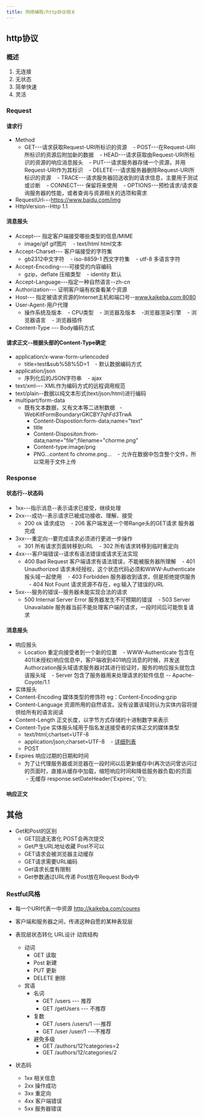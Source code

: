 ```yaml
---
title: 网络编程/http协议相关
---
```


## http协议
### 概述
1. 无连接
2. 无状态
3. 简单快速
4. 灵活

### Request
#### 请求行
- Method
	- GET---请求获取Request-URI所标识的资源
    - POST---在Request-URI所标识的资源后附加新的数据
    - HEAD---请求获取由Request-URI所标识的资源的响应消息报头
    - PUT---请求服务器存储一个资源，并用Request-URI作为其标识
    - DELETE---请求服务器删除Request-URI所标识的资源
    - TRACE---请求服务器回送收到的请求信息，主要用于测试或诊断
    - CONNECT--- 保留将来使用
    - OPTIONS---预检请求/请求查询服务器的性能，或者查询与资源相关的选项和需求
- RequestUrl---https://www.baidu.com/img
- HttpVersion--Http 1.1

#### 消息报头
- Accept--- 指定客户端接受哪些类型的信息/MIME
	- image/gif gif图片
    - text/html html文本
- Accept-Charset--- 客户端接受的字符集
	- gb2312中文字符
    - iso-8859-1 西文字符集
    - utf-8 多语言字符
- Accept-Encoding----可接受的内容编码
	- gzip，deflate 压缩类型
    - identity 默认
- Accept-Language---指定一种自然语言--zh-cn
- Authorization--- 证明客户端有权查看某个资源
- Host--- 指定被请求资源的Internet主机和端口号--www.kaikeba.com:8080
- User-Agent-用户代理
	- 操作系统及版本
    - CPU类型
    - 浏览器及版本
    -浏览器渲染引擎
    - 浏览器语言
    - 浏览器插件
- Content-Type --- Body编码方式

#### 请求正文--根据头部的Content-Type确定
- application/x-www-form-urlencoded
	- title=test&sub%5B%5D=1
    - 默认数据编码方式
- application/json
	- 序列化后的JSON字符串
    - ajax
- text/xml--- XML作为编码方式的远程调用规范
- text/plain--数据以纯文本形式(text/json/html)进行编码
- multipart/form-data
	- 既有文本数据，又有文本等二进制数据
    	- WebKitFormBoundaryrGKCBY7qhFd3TrwA
        - Content-Dispostion:form-data;name="text"
        - title
        - Content-Dispositon:from-data;name="file";filename="chorme.png"
        - Content-type:image/png
        - PNG...content fo chrome.png...
    - 允许在数据中包含整个文件，所以常用于文件上传

### Response

#### 状态行--状态码
- 1xx---指示消息--表示请求已接受，继续处理
- 2xx---成功--表示请求已被成功接收、理解、接受
	- 200 ok 请求成功
    - 206 客户端发送一个带Range头的GET请求 服务器完成
- 3xx---重定向--要完成请求必须进行更进一步操作
	- 301 所有请求页面转移到URL
    - 302 所有请求转移到临时重定向
- 4xx---客户端错误--请求有语法错误或请求无法实现
	- 400 Bad Request 客户端请求有语法错误，不能被服务器所理解
    - 401 Unauthorized 请求未经授权，这个状态代码必须和WWW-Authenticate报头域一起使用
    - 403 Forbidden 服务器收到请求，但是拒绝提供服务
    - 404 Not Fount 请求资源不存在，eg:输入了错误的URL
- 5xx---服务的错误--服务器未能实现合法的请求
	- 500 Internal Server Error 服务器发生不可预期的错误
    - 503 Server Unavailable 服务器当前不能处理客户端的请求，一段时间后可能恢复请求

#### 消息报头
- 响应报头
	- Location 重定向接受者到一个新的位置
    - WWW-Authenticate 包含在401(未授权)响应信息中，客户端收到401响应消息的时候，并发送Authorzation报头域请求服务器对其进行验证时，服务的响应报头就包含该报头域
    - Server 包含了服务器用来处理请求的软件信息 -- Apache-Coyote/1.1
- 实体报头
- Content-Encoding 媒体类型的修饰符 eg：Content-Encoding:gzip
- Content-Language 资源所用的自然语言。没有设置该域则认为实体内容将提供给所有的语言阅读
- Content-Length 正文长度，以字节方式存储的十进制数字来表示
- Content-Type 实体报头域用于指名发送接受者的实体正文的媒体类型
	- text/html;chartset=UTF-8
    - application/json;charset=UTF-8
    - [详细列表](https://tool.oschina.net/commons/)
    - POST
- Expires 响应过期的日期和时间
	- 为了让代理服务器或浏览器在一段时间以后更新缓存中(再次访问曾访问过的页面时，直接从缓存中加载，缩短响应时间和降低服务器负载)的页面
    - 无缓存 response.setDateHeader('Expires', '0');

#### 响应正文


## 其他
+ Get和Post的区别
	- GET回退无害化 POST会再次提交
    - Get产生URL地址收藏 Post不可以
    - GET请求会被浏览器主动缓存
    - GET请求需要URL编码
    - Get请求长度有限制
    - Get参数通过URL传递 Post放在Request Body中


### Restful风格
- 每一个URI代表一中资源 http://kaikeba.com/coures
- 客户端和服务器之间，传递这种自愿的某种表现层
- 表现层状态转化 URL设计 动宾结构
	- 动词
        - GET 读取
        - Post 新建
        - PUT 更新
        - DELETE 删除
    - 宾语
        - 名词 
        	- GET /users --- 推荐
            - GET /getUsers --- 不推荐
        - 复数
            - GET /users /users/1 ---推荐
            - GET /user /user/1 ---不推荐
        - 避免多级
            - GET /authors/12?categories=2
            - GET /authors/12/categories/2
       
- 状态码
	- 1xx 相关信息
    - 2xx 操作成功
    - 3xx 重定向
    - 4xx 客户端错误
    - 5xx 服务器错误